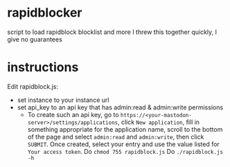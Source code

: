# rapidblocker
script to load rapidblock blocklist and more
I threw this together quickly, I give no guarantees
# instructions
Edit rapidblock.js:
- set instance to your instance url
- set api_key to an api key that has admin:read & admin:write permissions
  - To create such an api key, go to `https://<your-mastodon-server>/settings/applications`,
    click `New application`, fill in something appropriate for the application name,
    scroll to the bottom of the page and select `admin:read` and `admin:write`, then
    click `SUBMIT`.
    Once created, select your entry and use the value listed for `Your access token`.
Do `chmod 755 rapidblock.js`
Do `./rapidblock.js -h`
